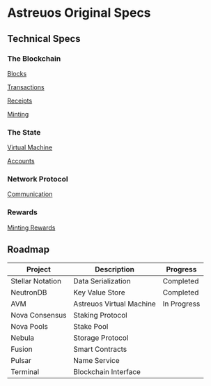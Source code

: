 
# Astreuos Original Specs

## Technical Specs

### The Blockchain

[Blocks](https://github.com/astreuos/astreuos-specs/blob/main/blockchain/blocks.md)

[Transactions](https://github.com/astreuos/astreuos-specs/blob/main/blockchain/transactions.md)

[Receipts](https://github.com/astreuos/astreuos-specs/blob/main/blockchain/receipts.md)

[Minting](https://github.com/astreuos/astreuos-specs/blob/main/blockchain/minting.md)

### The State

[Virtual Machine](https://github.com/astreuos/astreuos-specs/blob/main/state/virtual_machine.md)

[Accounts](https://github.com/astreuos/astreuos-specs/blob/main/state/accounts.md)

### Network Protocol

[Communication](https://github.com/astreuos/astreuos-specs/blob/main/network/communication.md)

### Rewards

[Minting Rewards](https://github.com/astreuos/astreuos-specs/blob/main/rewards/minting.md)

## Roadmap
| Project | Description | Progress |
|---|---|---|
| Stellar Notation | Data Serialization | Completed |
| NeutronDB | Key Value Store | Completed |
| AVM | Astreuos Virtual Machine | In Progress |
| Nova Consensus | Staking Protocol | |
| Nova Pools | Stake Pool | |
| Nebula | Storage Protocol | |
| Fusion | Smart Contracts | |
| Pulsar | Name Service | |
| Terminal | Blockchain Interface | |